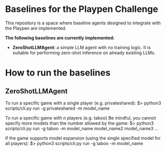 # Baselines for the Playpen Challenge
This repository is a space where baseline agents designed to integrate with the Playpen are implemented. 

**The following baselines are currently implemented:**
- **ZeroShotLLMAgent**: a simple LLM agent with no training logic. It is suitable for performing zero-shot inference on already existing LLMs.
# How to run the baselines
## ZeroShotLLMAgent

To run a specific game with a single player (e.g. privateshared):
  $> python3 scripts/cli.py run -g privateshared -m model_name

To run a specific game with n players (e.g. taboo) Be mindful, you cannot specify more models than the number allowed by the game:
  $> python3 scripts/cli.py run -g taboo -m model_name model_name2 model_name3 ...

If the game supports model expansion (using the single specified model for all players):
  $> python3 scripts/cli.py run -g taboo -m model_name
